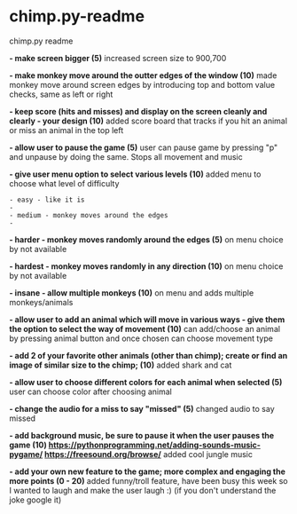# chimp.py-readme
chimp.py readme

**- make screen bigger (5)**
increased screen size to 900,700

**- make monkey move around the outter edges of the window (10)**
made monkey move around screen edges by introducing top and bottom value checks, same as left or right

**- keep score (hits and misses) and display on the screen cleanly and clearly - your design (10)**
added score board that tracks if you hit an animal or miss an animal in the top left

**- allow user to pause the game (5)**
user can pause game by pressing "p" and unpause by doing the same. Stops all movement and music

**- give user menu option to select various levels (10)**
added menu to choose what level of difficulty 

    - easy - like it is
    - 
    - medium - monkey moves around the edges
    - 
  **- harder - monkey moves randomly around the edges (5)**
on menu choice by not available

  **- hardest - monkey moves randomly in any direction (10)**
on menu choice by not available

  **- insane - allow multiple monkeys (10)**
on menu and adds multiple monkeys/animals

**- allow user to add an animal which will move in various ways - give them the option to select the way of movement (10)**
can add/choose an animal by pressing animal button and once chosen can choose movement type

**- add 2 of your favorite other animals (other than chimp); create or find an image of similar size to the chimp; (10)**
added shark and cat

**- allow user to choose different colors for each animal when selected (5)**
user can choose color after choosing animal

**- change the audio for a miss to say "missed" (5)**
changed audio to say missed

**- add background music, be sure to pause it when the user pauses the game (10) https://pythonprogramming.net/adding-sounds-music-pygame/
https://freesound.org/browse/**
added cool jungle music

**- add your own new feature to the game; more complex and engaging the more points (0 - 20)**
added funny/troll feature, have been busy this week so I wanted to laugh and make the user laugh :) (if you don't understand the joke google it)
